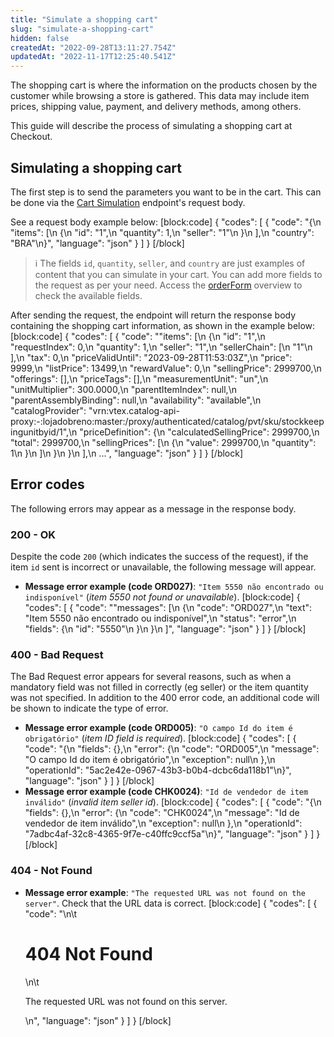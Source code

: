 ```yaml
---
title: "Simulate a shopping cart"
slug: "simulate-a-shopping-cart"
hidden: false
createdAt: "2022-09-28T13:11:27.754Z"
updatedAt: "2022-11-17T12:25:40.541Z"
---
```

The shopping cart is where the information on the products chosen by the customer while browsing a store is gathered. This data may include item prices, shipping value, payment, and delivery methods, among others.

This guide will describe the process of simulating a shopping cart at Checkout.

## Simulating a shopping cart

The first step is to send the parameters you want to be in the cart. This can be done via the [Cart Simulation](https://developers.vtex.com/vtex-rest-api/reference/cartsimulation) endpoint's request body.

See a request body example below:
[block:code]
{
  "codes": [
    {
      "code": "{\n     \"items\": [\n          {\n               \"id\": \"1\",\n               \"quantity\": 1,\n               \"seller\": \"1\"\n          }\n     ],\n     \"country\": \"BRA\"\n}",
      "language": "json"
    }
  ]
}
[/block]

> ℹ️️ The fields `id`, `quantity`, `seller`, and `country` are just examples of content that you can simulate in your cart. You can add more fields to the request as per your need. Access the [orderForm](https://developers.vtex.com/docs/guides/orderform-fields) overview to check the available fields.

After sending the request, the endpoint will return the response body containing the shopping cart information, as shown in the example below:
[block:code]
{
  "codes": [
    {
      "code": "\"items\": [\n        {\n            \"id\": \"1\",\n            \"requestIndex\": 0,\n            \"quantity\": 1,\n            \"seller\": \"1\",\n            \"sellerChain\": [\n                \"1\"\n            ],\n            \"tax\": 0,\n            \"priceValidUntil\": \"2023-09-28T11:53:03Z\",\n            \"price\": 9999,\n            \"listPrice\": 13499,\n            \"rewardValue\": 0,\n            \"sellingPrice\": 2999700,\n            \"offerings\": [],\n            \"priceTags\": [],\n            \"measurementUnit\": \"un\",\n            \"unitMultiplier\": 300.0000,\n            \"parentItemIndex\": null,\n            \"parentAssemblyBinding\": null,\n            \"availability\": \"available\",\n            \"catalogProvider\": \"vrn:vtex.catalog-api-proxy:-:lojadobreno:master:/proxy/authenticated/catalog/pvt/sku/stockkeepingunitbyid/1\",\n            \"priceDefinition\": {\n                \"calculatedSellingPrice\": 2999700,\n                \"total\": 2999700,\n                \"sellingPrices\": [\n                    {\n                        \"value\": 2999700,\n                        \"quantity\": 1\n                    }\n                ]\n            }\n        }\n    ],\n  ...",
      "language": "json"
    }
  ]
}
[/block]
## Error codes

The following errors may appear as a message in the response body.

### 200 - OK

Despite the code `200` (which indicates the success of the request), if the item `id` sent is incorrect or unavailable, the following message will appear.

- **Message error example (code ORD027)**: `"Item 5550 não encontrado ou indisponível"` (*item 5550 not found or unavailable*).
[block:code]
{
  "codes": [
    {
      "code": "\"messages\": [\n        {\n            \"code\": \"ORD027\",\n            \"text\": \"Item 5550 não encontrado ou indisponível\",\n            \"status\": \"error\",\n            \"fields\": {\n                \"id\": \"5550\"\n            }\n        }\n    ]",
      "language": "json"
    }
  ]
}
[/block]
### 400 - Bad Request

The Bad Request error appears for several reasons, such as when a mandatory field was not filled in correctly (eg seller) or the item quantity was not specified. In addition to the 400 error code, an additional code will be shown to indicate the type of error. 

- **Message error example (code ORD005)**: `"O campo Id do item é obrigatório"` (*item ID field is required*).
[block:code]
{
  "codes": [
    {
      "code": "{\n    \"fields\": {},\n    \"error\": {\n        \"code\": \"ORD005\",\n        \"message\": \"O campo Id do item é obrigatório\",\n        \"exception\": null\n    },\n    \"operationId\": \"5ac2e42e-0967-43b3-b0b4-dcbc6da118b1\"\n}",
      "language": "json"
    }
  ]
}
[/block]
- **Message error example (code CHK0024)**: `"Id de vendedor de item inválido"` (*invalid item seller id*).
[block:code]
{
  "codes": [
    {
      "code": "{\n    \"fields\": {},\n    \"error\": {\n        \"code\": \"CHK0024\",\n        \"message\": \"Id de vendedor de item inválido\",\n        \"exception\": null\n    },\n    \"operationId\": \"7adbc4af-32c8-4365-9f7e-c40ffc9ccf5a\"\n}",
      "language": "json"
    }
  ]
}
[/block]
### 404 - Not Found

- **Message error example**: `"The requested URL was not found on the server"`. Check that the URL data is correct.
[block:code]
{
  "codes": [
    {
      "code": "<body>\n\t<h1>404 Not Found</h1>\n\t<p>The requested URL was not found on this server.</p>\n</body>",
      "language": "json"
    }
  ]
}
[/block]